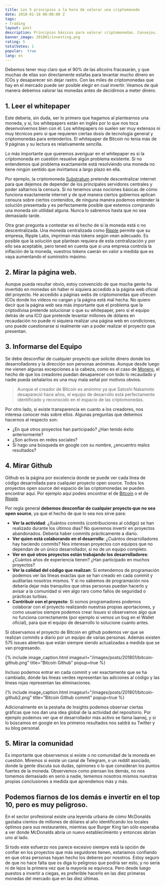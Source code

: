```yaml
---
title: Los 5 principios a la hora de valorar una criptomoneda
date: 2018-01-18 00:00:00 Z
tags:
- trading
layout: post
description: Principios básicos para valorar criptomonedas. Consejos.
banner_image: 201801/investing.png
rating: 5
totalVotes: 1
popular:  true
lang: es
---
```


Debemos tener muy claro que el 90% de las altcoins fracasarán, y que muchas de ellas son directamente estafas para levantar mucho dinero en ICOs y desaparecer sin dejar rastro. Con las miles de criptomonedas que hay en el mercado puede ser posible elegir en cual invertir. Veamos de qué manera debemos valorar las monedas antes de decidirnos a meter dinero.

<!--more-->

## 1. Leer el whitepaper

Este debería, sin duda, ser lo primero que hagamos al plantearnos una moneda, y si, los whitepapers están en inglés por lo que nos toca desenvolvernos bien con él. Los whitepapers no suelen ser muy extensos ni muy técnicos pero si que requieren ciertas dosis de tecnología general y criptomonedas para entenderlos. El whitepaper de Bitcoin no tenía más de 9 páginas y su lectura es relativamente sencilla.

Lo más importante que queremos averiguar en el whitepaper es si la criptomoneda en cuestión resuelve algún problema existente. Si no entendemos qué problema exactamente está resolviendo una moneda no tiene ningún sentido que invirtamos a largo plazo en ella.

Por ejemplo, la criptomoneda <a rel="nofollow" href="https://substratum.net/">Substratum</a> pretende descentralizar internet para que dejemos de depender de los principales servidores centrales y poder saltarnos la censura. Si no tenemos unas nociones básicas de cómo funciona exactamente internet y de qué manera ciertos gobiernos aplican censura sobre ciertos contenidos, de ninguna manera podemos entender la solución presentada y es perfectamente posible que estemos comprando una moneda sin utilidad alguna. Nunca lo sabremos hasta que no sea demasiado tarde.

Otra gran pregunta a contestar es el hecho de si la moneda está o no descentralizada. Una moneda centralizada como [Ripple](/que-es-ripple/) permite que su empresa, Ripple Labs, impriman más tokens según vean adecuado. Es posible que la solución que plantean requiera de esta centralización y por ello sea aceptable, pero tened en cuenta que si una empresa controla la inflación de la moneda, vuestros tokens caerán en valor a medida que es vaya aumentando el suministro máximo.

## 2. Mirar la página web.

Aunque pueda resultar obvio, estoy convencido de que mucha gente ha invertido en monedas sin haber ni siquiera accedido a la página web oficial del proyecto. He accedido a páginas webs de criptomonedas que ofrecen ICOs donde los vídeos no cargan y la página está mal hecha. No quiero decir que la página web sea más importante que el problema que la criptodivisa pretende solucionar o que su whitepaper, pero si el equipo detrás de una ICO que pretende levantar millones de dólares en recaudación no puede ni siquiera realizar una página web en condiciones, uno puede cuestionarse si realmente van a poder realizar el proyecto que presentan.

## 3. Informarse del Equipo

Se debe desconfiar de cualquier proyecto que solicite dinero donde los desarrolladores y la dirección son personas anónimas. Aunque desde luego me vienen algunas excepciones a la cabeza, como es el caso de [Monero](/que-es-monero), el hecho de que los creadores puedan desaparecer con todo lo recaudado y nadie pueda señalarlos es una muy mala señal por motivos obvios.

> Aunque el creador de Bitcoin es anónimo ya que Satoshi Nakamoto desapareció hace años, el equipo de desarrollo está perfectamente identificado y reconocido en el espacio de las criptomonedas.

Por otro lado, si existe transparencia en cuanto a los creadores, nos interesa conocer más sobre ellos. Algunas preguntas que debemos hacernos al respecto son:

* ¿En qué otros proyectos han participado? ¿Han tenido éxito anteriormente?
* ¿Son activos en redes sociales? 
* Si hago una búsqueda en google con su nombre, ¿encuentro malos resultados?

## 4. Mirar Github

Github es la página por excelencia donde se puede ver cada línea de código desarrollada para cualquier proyecto open source. Todos los proyectos open source del espacio de las criptomonedas se pueden encontrar aquí. Por ejemplo aquí podeis encontrar el de <a rel="nofollow" href="https://github.com/bitcoin/bitcoin">Bitcoin</a> o el de <a rel="nofollow" href="https://github.com/ripple">Ripple</a>.

Por regla general **debemos desconfiar de cualquier proyecto que no sea open source**, ya que el hecho de que lo sea nos sirve para:
* **Ver la actividad**: ¿Xuántos commits (contribuciones al código) se han realizado durante los últimos días? No queremos invertir en proyectos abandonados. Debería haber commits prácticamente a diario.
* **Ver quien está colaborando en el desarrollo**: ¿Cuántos desarrolladores hay haciendo commits? Nos interesan proyectos con equipos que no dependan de un único desarrollador, si no de un equipo completo.
* **Ver en qué otros proyectos están trabajando los desarrolladores**: ¿Cuántos años de experiencia tienen? ¿Han participado en muchos proyectos?
* **Ver la calidad del código que realizan**: Si entendemos de programación podemos ver las líneas exactas que se han creado en cada commit y auditarlas nosotros mismos. Y si no sabemos de programación nos debería dejar más tranquilos que otras personas puedan hacerlo y avisar a la comunidad si ven algo raro como fallos de seguridad o prácticas turbias.
* **Contribuir con el proyecto**: Si somos programadores podemos colaborar con el proyecto realizando nuestras propias aportaciones, y como usuarios siempre podemos crear *Issues* si observamos algo que no funciona correctamente (por ejemplo si vemos un bug en el Wallet oficial), para que el equipo de desarrollo lo solucione cuanto antes.

Si observamos el proyecto de Bitcoin en github podemos ver que se realizan commits a diario por un equipo de varias personas. Además existen 575 issues abiertas que están siempre siendo actualizadas a medida que se van progresando.

{% include image_caption.html imageurl="/images/posts/201801/bitcoin-github.png" title="Bitcoin Github" popup=true %}

Incluso podemos entrar en cada commit y ver exactamente que se ha cambiado, dónde las líneas verdes representan las adiciones al código y las líneas rojas representan las eliminaciones.

{% include image_caption.html imageurl="/images/posts/201801/bitcoin-github2.png" title="Bitcoin Github commit" popup=true %}

Adicionalmente en la pestaña de Insights podemos observar ciertas gráficas que nos dan una idea global de la actividad del repositorio. Por ejemplo podemos ver que el desarrollador más activo se llama laanwj, y si lo búscamos en google en los primeros resultados nos saldrá su Twitter y su blog personal.

## 5. Mirar la comunidad

Es importante que observemos si existe o no comunidad de la moneda en cuestión. Miremos si existe un canal de Telegram, o un reddit asociado, donde la gente discuta sus dudas, opiniones o lo que consideran los puntos fuertes de la moneda. Observemos como piensan los demás, no nos tomemos demasiado en serio a nadie, tememos nosotros mismos nuestras propias conclusiones a medida que aprendemos más y más.

## Podemos fiarnos de los demás e invertir en el top 10, pero es muy peligroso.

En el sector profesional existe una leyenda urbana de cómo McDonalds gastaba cientos de millones de dólares al año identificando los locales óptimos para sus restaurantes, mientras que Burger King tan sólo esperaba a ver donde McDonalds abría un nuevo establecimiento y entonces abrían uno al lado.

Si todo este esfuerzo nos parece excesivo siempre está la opción de confiar en los proyectos que más seguidores tienen, estaríamos confiando en que otras personas hayan hecho los deberes por nosotros. Estoy seguro de que no hace falta que os diga lo peligroso que podría ser esto, y no sería ni de lejos la primera vez que la mayoría se equivoca. Pero desde luego puestos a invertir a ciegas, es preferible hacerlo en las diez primeras monedas del mercado que en las diez últimas.
